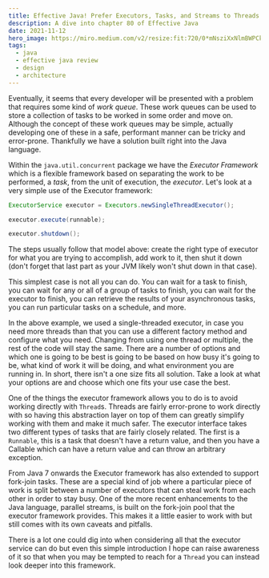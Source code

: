 ```yaml
---
title: Effective Java! Prefer Executors, Tasks, and Streams to Threads
description: A dive into chapter 80 of Effective Java
date: 2021-11-12
hero_image: https://miro.medium.com/v2/resize:fit:720/0*mNsziXxNlmBWPCka
tags:
  - java
  - effective java review
  - design
  - architecture
---
```


Eventually, it seems that every developer will be presented with a problem that requires some kind of _work queue_. These work queues can be used to store a collection of tasks to be worked in some order and move on. Although the concept of these work queues may be simple, actually developing one of these in a safe, performant manner can be tricky and error-prone. Thankfully we have a solution built right into the Java language. 

Within the `java.util.concurrent` package we have the _Executor Framework_ which is a flexible framework based on separating the work to be performed, a _task_, from the unit of execution, the _executor_. Let's look at a very simple use of the Executor framework:

```java
ExecutorService executor = Executors.newSingleThreadExecutor();

executor.execute(runnable);

executor.shutdown();
```

The steps usually follow that model above: create the right type of executor for what you are trying to accomplish, add work to it, then shut it down (don't forget that last part as your JVM likely won't shut down in that case). 

This simplest case is not all you can do. You can wait for a task to finish, you can wait for any or all of a group of tasks to finish, you can wait for the executor to finish, you can retrieve the results of your asynchronous tasks, you can run particular tasks on a schedule, and more. 

In the above example, we used a single-threaded executor, in case you need more threads than that you can use a different factory method and configure what you need. Changing from using one thread or multiple, the rest of the code will stay the same. There are a number of options and which one is going to be best is going to be based on how busy it's going to be, what kind of work it will be doing, and what environment you are running in. In short, there isn't a one size fits all solution. Take a look at what your options are and choose which one fits your use case the best. 

One of the things the executor framework allows you to do is to avoid working directly with `Thread`s. Threads are fairly error-prone to work directly with so having this abstraction layer on top of them can greatly simplify working with them and make it much safer. The executor interface takes two different types of tasks that are fairly closely related. The first is a `Runnable`, this is a task that doesn't have a return value, and then you have a Callable which can have a return value and can throw an arbitrary exception.

From Java 7 onwards the Executor framework has also extended to support fork-join tasks. These are a special kind of job where a particular piece of work is split between a number of executors that can steal work from each other in order to stay busy. One of the more recent enhancements to the Java language, parallel streams, is built on the fork-join pool that the executor framework provides. This makes it a little easier to work with but still comes with its own caveats and pitfalls. 

There is a lot one could dig into when considering all that the executor service can do but even this simple introduction I hope can raise awareness of it so that when you may be tempted to reach for a `Thread` you can instead look deeper into this framework. 